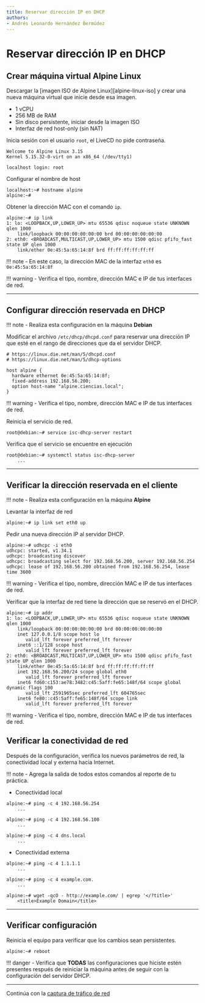 ```yaml
---
title: Reservar dirección IP en DHCP
authors:
- Andrés Leonardo Hernández Bermúdez
---
```


# Reservar dirección IP en DHCP

## Crear máquina virtual Alpine Linux

Descargar la [imagen ISO de Alpine Linux][alpine-linux-iso] y crear una nueva máquina virtual que inicie desde esa imagen.

- 1 vCPU
- 256 MB de RAM
- Sin disco persistente, iniciar desde la imagen ISO
- Interfaz de red host-only (sin NAT)

Inicia sesión con el usuario `root`, el LiveCD no pide contraseña.

```
Welcome to Alpine Linux 3.15
Kernel 5.15.32-0-virt on an x86_64 (/dev/tty1)

localhost login: root
```

Configurar el nombre de host

```
localhost:~# hostname alpine
alpine:~#
```

Obtener la dirección MAC con el comando `ip`.

```
alpine:~# ip link
1: lo: <LOOPBACK,UP,LOWER_UP> mtu 65536 qdisc noqueue state UNKNOWN qlen 1000
    link/loopback 00:00:00:00:00:00 brd 00:00:00:00:00:00
2: eth0: <BROADCAST,MULTICAST,UP,LOWER_UP> mtu 1500 qdisc pfifo_fast state UP qlen 1000
    link/ether 0e:45:5a:65:14:8f brd ff:ff:ff:ff:ff:ff
```

!!! note
    - En este caso, la dirección MAC de la interfaz `eth0` es `0e:45:5a:65:14:8f`

!!! warning
    - Verifica el tipo, nombre, dirección MAC e IP de tus interfaces de red.

--------------------------------------------------------------------------------

## Configurar dirección reservada en DHCP

!!! note
    - Realiza esta configuración en la máquina **Debian**

Modificar el archivo `/etc/dhcp/dhcpd.conf` para reservar una dirección IP que esté en el rango de direcciones que da el servidor DHCP.

```
# https://linux.die.net/man/5/dhcpd.conf
# https://linux.die.net/man/5/dhcp-options

host alpine {
  hardware ethernet 0e:45:5a:65:14:8f;
  fixed-address 192.168.56.200;
  option host-name "alpine.ciencias.local";
}
```

!!! warning
    - Verifica el tipo, nombre, dirección MAC e IP de tus interfaces de red.

Reinicia el servicio de red.

```
root@debian:~# service isc-dhcp-server restart
```

Verifica que el servicio se encuentre en ejecución

```
root@debian:~# systemctl status isc-dhcp-server
	...
```

--------------------------------------------------------------------------------

## Verificar la dirección reservada en el cliente

!!! note
    - Realiza esta configuración en la máquina **Alpine**

Levantar la interfaz de red

```
alpine:~# ip link set eth0 up
```

Pedir una nueva dirección IP al servidor DHCP.

```
alpine:~# udhcpc -i eth0
udhcpc: started, v1.34.1
udhcpc: broadcasting discover
udhcpc: broadcasting select for 192.168.56.200, server 192.168.56.254
udhcpc: lease of 192.168.56.200 obtained from 192.168.56.254, lease time 3600
```

!!! warning
    - Verifica el tipo, nombre, dirección MAC e IP de tus interfaces de red.

Verificar que la interfaz de red tiene la dirección que se reservó en el DHCP.

```
alpine:~# ip addr
1: lo: <LOOPBACK,UP,LOWER_UP> mtu 65536 qdisc noqueue state UNKNOWN qlen 1000
    link/loopback 00:00:00:00:00:00 brd 00:00:00:00:00:00
    inet 127.0.0.1/8 scope host lo
       valid_lft forever preferred_lft forever
    inet6 ::1/128 scope host 
       valid_lft forever preferred_lft forever
2: eth0: <BROADCAST,MULTICAST,UP,LOWER_UP> mtu 1500 qdisc pfifo_fast state UP qlen 1000
    link/ether 0e:45:5a:65:14:8f brd ff:ff:ff:ff:ff:ff
    inet 192.168.56.200/24 scope global eth0
       valid_lft forever preferred_lft forever
    inet6 fd60:c153:ae78:3482:c45:5aff:fe65:148f/64 scope global dynamic flags 100 
       valid_lft 2591965sec preferred_lft 604765sec
    inet6 fe80::c45:5aff:fe65:148f/64 scope link 
       valid_lft forever preferred_lft forever
```

!!! warning
    - Verifica el tipo, nombre, dirección MAC e IP de tus interfaces de red.

## Verificar la conectividad de red

Después de la configuración, verifica los nuevos parámetros de red, la conectividad local y externa hacia Internet.

!!! note
    - Agrega la salida de todos estos comandos al reporte de tu práctica.

  - Conectividad local

```
alpine:~# ping -c 4 192.168.56.254
	...

alpine:~# ping -c 4 192.168.56.100
	...

alpine:~# ping -c 4 dns.local
	...
```

  - Conectividad externa

```
alpine:~# ping -c 4 1.1.1.1
	...

alpine:~# ping -c 4 example.com.
	...

alpine:~# wget -qcO - http://example.com/ | egrep '</?title>'
    <title>Example Domain</title>
```

--------------------------------------------------------------------------------

## Verificar configuración

Reinicia el equipo para verificar que los cambios sean persistentes.

```
alpine:~# reboot
```

!!! danger
    - Verifica que **TODAS** las configuraciones que hiciste estén presentes respués de reiniciar la máquina antes de seguir con la configuración del servidor DHCP.

--------------------------------------------------------------------------------

Continúa con la [captura de tráfico de red][captura-de-trafico]

[captura-de-trafico]: index.md#captura-de-trafico

[alpine-requirements]: https://wiki.alpinelinux.org/wiki/Requirements
[alpine-install]: https://docs.alpinelinux.org/user-handbook/0.1a/Installing/setup_alpine.html
[alpine-repositories]: https://wiki.alpinelinux.org/wiki/Enable_Community_Repository
